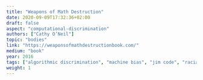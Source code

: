 ```yaml
---
title: "Weapons of Math Destruction"
date: 2020-09-09T17:32:36+02:00
draft: false
aspect: "computational-discrimination"
authors: ["Cathy O’Neil"]
topic: "bodies"
link: "https://weaponsofmathdestructionbook.com/"
medium: "book"
year: 2016
tags: ["algorithmic discrimination", "machine bias", "jim code", "racial hierarchies", "discriminatory designs"]
weight: 1
---
```

